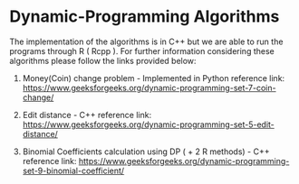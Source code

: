 # Dynamic-Programming Algorithms 

The implementation of the algorithms is in C++ but we are able to run the programs
through R ( Rcpp ). For further information considering these algorithms please
follow the links provided below:

1) Money(Coin) change problem - Implemented in Python
    reference link: https://www.geeksforgeeks.org/dynamic-programming-set-7-coin-change/

2) Edit distance - C++
    reference link: https://www.geeksforgeeks.org/dynamic-programming-set-5-edit-distance/

3) Binomial Coefficients calculation using DP ( + 2  R methods) - C++
   reference link: https://www.geeksforgeeks.org/dynamic-programming-set-9-binomial-coefficient/
    
